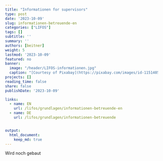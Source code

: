 ```yaml
---
title: "Informationen for supervisors" 
type: post
date: '2023-10-09' 
slug: informationen-betreuende-en
categories: ["LIFOS"] 
tags: [] 
subtitle: ''
summary: '' 
authors: [beitner] 
weight: 5
lastmod: '2023-10-09'
featured: no
banner:
  image: "/header/LIFOS-informationen.jpg"
  caption: "[Courtesy of Pixabay](https://pixabay.com/images/id-1151405/)"
projects: []
reading_time: false
share: false
publishDate: '2023-10-09'

links:
  - name: EN
    url: /lifos/grundlagen/informationen-betreuende-en
  - name: DE
    url: /lifos/grundlagen/informationen-betreuende


output:
  html_document:
    keep_md: true
---
```


Wird noch gebaut
